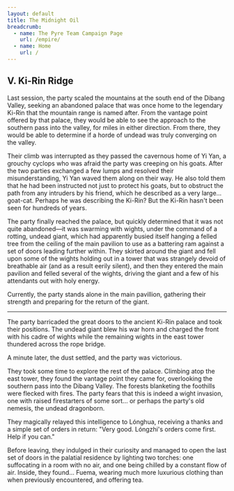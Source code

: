 ```yaml
---
layout: default
title: The Midnight Oil
breadcrumb:
  - name: The Pyre Team Campaign Page
    url: /empire/
  - name: Home
    url: /
---
```

## V. Ki-Rin Ridge

Last session, the party scaled the mountains at the south end of the Dibang Valley, seeking an abandoned palace that was once home to the legendary Ki-Rin that the mountain range is named after. From the vantage point offered by that palace, they would be able to see the approach to the southern pass into the valley, for miles in either direction. From there, they would be able to determine if a horde of undead was truly converging on the valley.

Their climb was interrupted as they passed the cavernous home of Yi Yan, a grouchy cyclops who was afraid the party was creeping on his goats. After the two parties exchanged a few lumps and resolved their misunderstanding, Yi Yan waved them along on their way. He also told them that he had been instructed not just to protect his goats, but to obstruct the path from any intruders by his friend, which he described as a very large... goat-cat. Perhaps he was describing the Ki-Rin? But the Ki-Rin hasn't been seen for hundreds of years.

The party finally reached the palace, but quickly determined that it was not quite abandoned—it was swarming with wights, under the command of a rotting, undead giant, which had apparently busied itself hanging a felled tree from the ceiling of the main pavilion to use as a battering ram against a set of doors leading further within. They skirted around the giant and fell upon some of the wights holding out in a tower that was strangely devoid of breathable air (and as a result eerily silent), and then they entered the main pavilion and felled several of the wights, driving the giant and a few of his attendants out with holy energy.

Currently, the party stands alone in the main pavillion, gathering their strength and preparing for the return of the giant.

---

The party barricaded the great doors to the ancient Ki-Rin palace and took their positions. The undead giant blew his war horn and charged the front with his cadre of wights while the remaining wights in the east tower thundered across the rope bridge.

A minute later, the dust settled, and the party was victorious.

They took some time to explore the rest of the palace. Climbing atop the east tower, they found the vantage point they came for, overlooking the southern pass into the Dibang Valley. The forests blanketing the foothills were flecked with fires. The party fears that this is indeed a wight invasion, one with raised firestarters of some sort... or perhaps the party's old nemesis, the undead dragonborn.

They magically relayed this intelligence to Lónghua, receiving a thanks and a simple set of orders in return: "Very good. Lóngzhi's orders come first. Help if you can."

Before leaving, they indulged in their curiosity and managed to open the last set of doors in the palatial residence by lighting two torches: one suffocating in a room with no air, and one being chilled by a constant flow of air. Inside, they found... Fuema, wearing much more luxurious clothing than when previously encountered, and offering tea.
